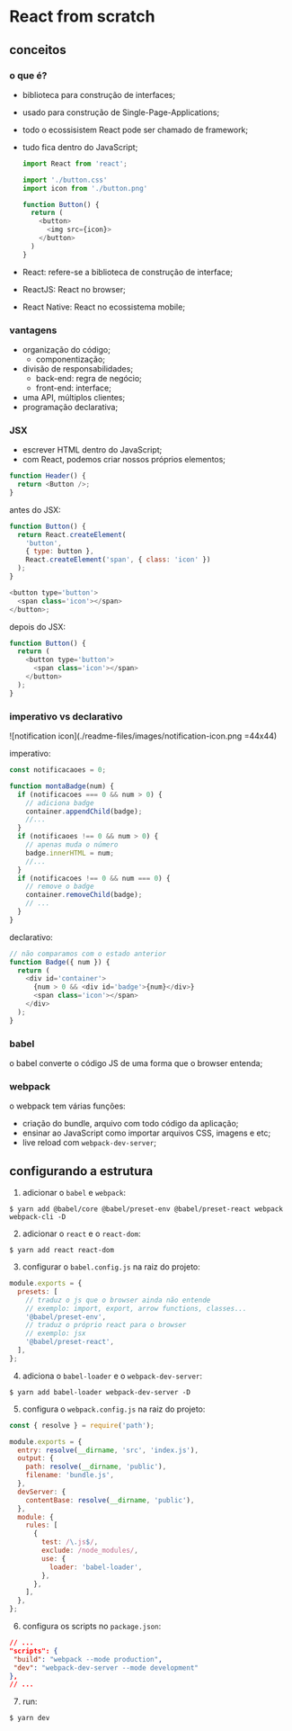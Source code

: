 # React from scratch

## conceitos

### o que é?

- biblioteca para construção de interfaces;
- usado para construção de Single-Page-Applications;
- todo o ecossisistem React pode ser chamado de framework;
- tudo fica dentro do JavaScript;

  ```js
  import React from 'react';

  import './button.css'
  import icon from './button.png'

  function Button() {
    return (
      <button>
        <img src={icon}>
      </button>
    )
  }
  ```

- React: refere-se a biblioteca de construção de interface;
- ReactJS: React no browser;
- React Native: React no ecossistema mobile;

### vantagens

- organização do código;
  - componentização;
- divisão de responsabilidades;
  - back-end: regra de negócio;
  - front-end: interface;
- uma API, múltiplos clientes;
- programação declarativa;

### JSX

- escrever HTML dentro do JavaScript;
- com React, podemos criar nossos próprios elementos;

```js
function Header() {
  return <Button />;
}
```

antes do JSX:

```js
function Button() {
  return React.createElement(
    'button',
    { type: button },
    React.createElement('span', { class: 'icon' })
  );
}

<button type='button'>
  <span class='icon'></span>
</button>;
```

depois do JSX:

```js
function Button() {
  return (
    <button type='button'>
      <span class='icon'></span>
    </button>
  );
}
```

### imperativo vs declarativo

![notification icon](./readme-files/images/notification-icon.png =44x44)

imperativo:

```js
const notificacaoes = 0;

function montaBadge(num) {
  if (notificacoes === 0 && num > 0) {
    // adiciona badge
    container.appendChild(badge);
    //...
  }
  if (notificaoes !== 0 && num > 0) {
    // apenas muda o número
    badge.innerHTML = num;
    //...
  }
  if (notificacoes !== 0 && num === 0) {
    // remove o badge
    container.removeChild(badge);
    // ...
  }
}
```

declarativo:

```js
// não comparamos com o estado anterior
function Badge({ num }) {
  return (
    <div id='container'>
      {num > 0 && <div id='badge'>{num}</div>}
      <span class='icon'></span>
    </div>
  );
}
```

### babel

o babel converte o código JS de uma forma que o browser entenda;

### webpack

o webpack tem várias funções:

- criação do bundle, arquivo com todo código da aplicação;
- ensinar ao JavaScript como importar arquivos CSS, imagens e etc;
- live reload com `webpack-dev-server`;

## configurando a estrutura

1. adicionar o `babel` e `webpack`:

```shell
$ yarn add @babel/core @babel/preset-env @babel/preset-react webpack webpack-cli -D
```

2. adicionar o `react` e o `react-dom`:

```shell
$ yarn add react react-dom
```

3. configurar o `babel.config.js` na raiz do projeto:

```js
module.exports = {
  presets: [
    // traduz o js que o browser ainda não entende
    // exemplo: import, export, arrow functions, classes...
    '@babel/preset-env',
    // traduz o próprio react para o browser
    // exemplo: jsx
    '@babel/preset-react',
  ],
};
```

4. adiciona o `babel-loader` e o `webpack-dev-server`:

```
$ yarn add babel-loader webpack-dev-server -D
```

5. configura o `webpack.config.js` na raiz do projeto:

```js
const { resolve } = require('path');

module.exports = {
  entry: resolve(__dirname, 'src', 'index.js'),
  output: {
    path: resolve(__dirname, 'public'),
    filename: 'bundle.js',
  },
  devServer: {
    contentBase: resolve(__dirname, 'public'),
  },
  module: {
    rules: [
      {
        test: /\.js$/,
        exclude: /node_modules/,
        use: {
          loader: 'babel-loader',
        },
      },
    ],
  },
};
```

6. configura os scripts no `package.json`:

```json
// ...
"scripts": {
 "build": "webpack --mode production",
 "dev": "webpack-dev-server --mode development"
},
// ...
```

7. run:

```shell
$ yarn dev
```
